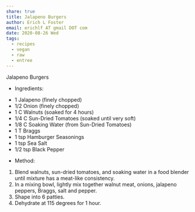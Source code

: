 ```yaml
---
share: true
title: Jalapeno Burgers
author: Erich L Foster
email: erichlf AT gmail DOT com
date: 2020-08-26 Wed
tags:
  - recipes
  - vegan
  - raw
  - entree
---
```

Jalapeno Burgers
* Ingredients:
- 1 Jalapeno (finely chopped)
- 1/2 Onion (finely chopped)
- 1 C Walnuts (soaked for 4 hours)
- 1/4 C Sun-Dried Tomatoes (soaked until very soft)
- 1/8 C Soaking Water (from Sun-Dried Tomatoes)
- 1 T Braggs
- 1 tsp Hamburger Seasonings
- 1 tsp Sea Salt
- 1/2 tsp Black Pepper

* Method:
1. Blend walnuts, sun-dried tomatoes, and soaking water in a food blender until mixture has a meat-like consistency.
2. In a mixing bowl, lightly mix together walnut meat, onions, jalapeno peppers, Braggs, salt and pepper.
3. Shape into 6 patties.
4. Dehydrate at 115 degrees for 1 hour.
